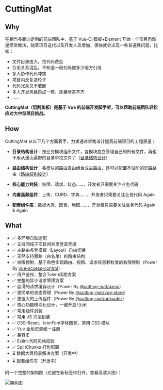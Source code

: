 # CuttingMat

## Why

在相当多面向定制的前端团队中，基于 Vue-Cli模板+Element 开始一个项目仍然是惯常做法，随着项目迭代以及开发人员增加，很快就会出现一些普遍性问题，比如：

- 文件目录庞大，找代码费劲
- 引用关系混乱，不知道一段代码被多少地方引用
- 多人协作代码冲突
- 项目内反复造轮子
- 代码冗余又不敢删
- 多人开发风格自成一套，质量参差不齐
- ……

**CuttingMat（切割垫板）是基于 Vue 的前端开发脚手架，可以帮助前端团队轻松应对大中型项目挑战。**

## How

CuttingMat 从以下几个方面着手，力求通过架构设计提高前端项目的工程质量：

- **目录结构设计**：按业务模块组织文件，各模块独立管理自己的所有文件，再也不用从漫山遍野的目录中找文件了（[目录结构设计](/guide/intro-catalogue)）

- **路由结构设计**：各模块的路由自由组合成主路由，还可以配置不设防的旁路路由（[路由结构设计](/guide/intro-routes)）

- **核心能力封装**：权限、请求、状态……，开发者只需要关注业务代码

- **内置高频组件**：上传、CURD、字典……，开发者只需要关注业务代码 Again

- **配套组件库**：数据大屏、图表、地图……，开发者只需要关注业务代码 Again & Again

## What

- :white_check_mark: 多环境自动适配
- :white_check_mark: 支持同域子项目间共享登录凭据
- :white_check_mark: 主路由多套模板（Layout）自由切换
- :white_check_mark: 天然支持旁路（白名单）的路由结构
- :white_check_mark: 权限控制，基于角色实现路由、视图、请求任意颗粒度的权限控制（Power By [vue-access-control](https://github.com/tower1229/Vue-Access-Control/blob/master/README_CN.md)）
- :white_check_mark: 用户鉴权，整合Token续期方案
- :white_check_mark: 完整的异步请求管理方案
- :white_check_mark: 丝滑的请求缓存设计（Power By [@cutting-mat/axios](https://github.com/cutting-mat/axios/blob/main/README_CN.md)）
- :white_check_mark: 更简单的状态管理（Power By [@cutting-mat/vue-store](https://github.com/cutting-mat/vue-store/blob/main/README_CN.md)）
- :white_check_mark: 更强大的上传组件（Power By [@cutting-mat/uploader](https://github.com/cutting-mat/uploader)）
- :white_check_mark: 核心功能模块化设计，一键开启/关闭
- :white_check_mark: 常用组件封装
- :white_check_mark: 常用 JS 方法封装
- :white_check_mark: CSS-Reset、IconFont字体图标、常用 CSS 模块
- :white_check_mark: Vue 全局资源统一注册
- :white_check_mark: 兼容IE
- :white_check_mark: Eslint 代码风格校验
- :white_check_mark: SplitChunks 打包配置
- :hourglass: 数据大屏场景解决方案（开发中）
- :hourglass: 配套组件库（开发中）

附一个完整的架构图（右键在新标签中打开，查看高清大图）：

![架构图](/assets/img/CuttingMat.png)
